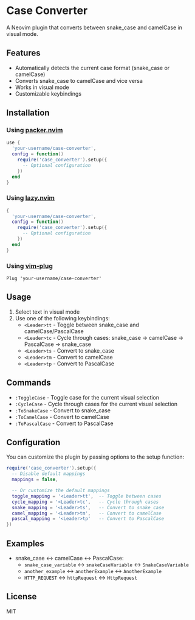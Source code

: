 # Case Converter

A Neovim plugin that converts between snake_case and camelCase in visual mode.

## Features

- Automatically detects the current case format (snake_case or camelCase)
- Converts snake_case to camelCase and vice versa
- Works in visual mode
- Customizable keybindings

## Installation

### Using [packer.nvim](https://github.com/wbthomason/packer.nvim)

```lua
use {
  'your-username/case-converter',
  config = function()
    require('case_converter').setup({
      -- Optional configuration
    })
  end
}
```

### Using [lazy.nvim](https://github.com/folke/lazy.nvim)

```lua
{
  'your-username/case-converter',
  config = function()
    require('case_converter').setup({
      -- Optional configuration
    })
  end
}
```

### Using [vim-plug](https://github.com/junegunn/vim-plug)

```vim
Plug 'your-username/case-converter'
```

## Usage

1. Select text in visual mode
2. Use one of the following keybindings:
   - `<Leader>tt` - Toggle between snake_case and camelCase/PascalCase
   - `<Leader>tc` - Cycle through cases: snake_case → camelCase → PascalCase → snake_case
   - `<Leader>ts` - Convert to snake_case
   - `<Leader>tm` - Convert to camelCase
   - `<Leader>tp` - Convert to PascalCase

## Commands

- `:ToggleCase` - Toggle case for the current visual selection
- `:CycleCase` - Cycle through cases for the current visual selection
- `:ToSnakeCase` - Convert to snake_case
- `:ToCamelCase` - Convert to camelCase
- `:ToPascalCase` - Convert to PascalCase

## Configuration

You can customize the plugin by passing options to the setup function:

```lua
require('case_converter').setup({
  -- Disable default mappings
  mappings = false,

  -- Or customize the default mappings
  toggle_mapping = '<Leader>tt',  -- Toggle between cases
  cycle_mapping = '<Leader>tc',   -- Cycle through cases
  snake_mapping = '<Leader>ts',   -- Convert to snake_case
  camel_mapping = '<Leader>tm',   -- Convert to camelCase
  pascal_mapping = '<Leader>tp'   -- Convert to PascalCase
})
```

## Examples

- snake_case ↔ camelCase ↔ PascalCase:
  - `snake_case_variable` ↔ `snakeCaseVariable` ↔ `SnakeCaseVariable`
  - `another_example` ↔ `anotherExample` ↔ `AnotherExample`
  - `HTTP_REQUEST` ↔ `httpRequest` ↔ `HttpRequest`

## License

MIT
